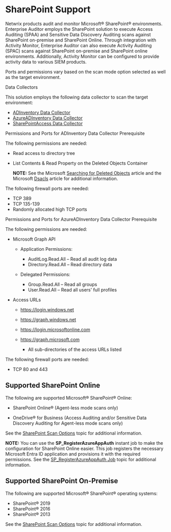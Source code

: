 # SharePoint Support

Netwrix products audit and monitor Microsoft® SharePoint® environments. Enterprise Auditor employs
the SharePoint solution to execute Access Auditing (SPAA) and Sensitive Data Discovery Auditing
scans against SharePoint on-premise and SharePoint Online. Through integration with Activity
Monitor, Enterprise Auditor can also execute Activity Auditing (SPAC) scans against SharePoint
on-premise and SharePoint online environments. Additionally, Activity Monitor can be configured to
provide activity data to various SIEM products.

Ports and permissions vary based on the scan mode option selected as well as the target environment.

Data Collectors

This solution employs the following data collector to scan the target environment:

- [ADInventory Data Collector](/docs/accessanalyzer/11.6/accessanalyzer/admin/datacollector/adinventory/overview.md)
- [AzureADInventory Data Collector](/docs/accessanalyzer/11.6/accessanalyzer/admin/datacollector/azureadinventory/overview.md)
- [SharePointAccess Data Collector](/docs/accessanalyzer/11.6/accessanalyzer/admin/datacollector/spaa/overview.md)

Permissions and Ports for ADInventory Data Collector Prerequisite

The following permissions are needed:

- Read access to directory tree
- List Contents & Read Property on the Deleted Objects Container

  **NOTE:** See the Microsoft
  [Searching for Deleted Objects](https://technet.microsoft.com/en-us/library/cc978013.aspx)
  article and the Microsoft
  [Dsacls](<https://technet.microsoft.com/en-us/library/cc771151(v=ws.11).aspx>) article for
  additional information.

The following firewall ports are needed:

- TCP 389
- TCP 135-139
- Randomly allocated high TCP ports

Permissions and Ports for AzureADInventory Data Collector Prerequisite

The following permissions are needed:

- Microsoft Graph API

  - Application Permissions:

    - AuditLog.Read.All – Read all audit log data
    - Directory.Read.All – Read directory data

  - Delegated Permissions:

    - Group.Read.All – Read all groups
    - User.Read.All – Read all users' full profiles

- Access URLs

  - https://login.windows.net
  - https://graph.windows.net
  - https://login.microsoftonline.com
  - https://graph.microsoft.com

    - All sub-directories of the access URLs listed

The following firewall ports are needed:

- TCP 80 and 443

## Supported SharePoint Online

The following are supported Microsoft® SharePoint® Online:

- SharePoint Online® (Agent-less mode scans only)

- OneDrive® for Business (Access Auditing and/or Sensitive Data Discovery Auditing for Agent-less
  mode scans only)

See the
[SharePoint Scan Options](/docs/accessanalyzer/11.6/accessanalyzer/requirements/solutions/sharepoint/scanoptions.md)
topic for additional information.

**NOTE:** You can use the **SP_RegisterAzureAppAuth** instant job to make the configuration for
SharePoint Online easier. This job registers the necessary Microsoft Entra ID application and
provisions it with the required permissions. See the
[SP_RegisterAzureAppAuth Job](/docs/accessanalyzer/11.6/accessanalyzer/admin/jobs/instantjobs/sp_registerazureappauth.md)
topic for additional information.

## Supported SharePoint On-Premise

The following are supported Microsoft® SharePoint® operating systems:

- SharePoint® 2019
- SharePoint® 2016
- SharePoint® 2013

See the
[SharePoint Scan Options](/docs/accessanalyzer/11.6/accessanalyzer/requirements/solutions/sharepoint/scanoptions.md)
topic for additional information.
